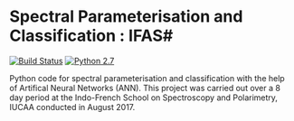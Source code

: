 # Spectral Parameterisation and Classification : IFAS#

[![Build Status](https://img.shields.io/badge/release-0.1.0a1-orange)](https://github.com/sPaMFouR/IFAS)
[![Python 2.7](https://img.shields.io/badge/python-2.7-blue.svg)](https://www.python.org/downloads/release/python-271/)

Python code for spectral parameterisation and classification with the help of Artifical Neural Networks (ANN). This project was carried out over a 8 day period at the Indo-French School on Spectroscopy and Polarimetry, IUCAA conducted in August 2017.
